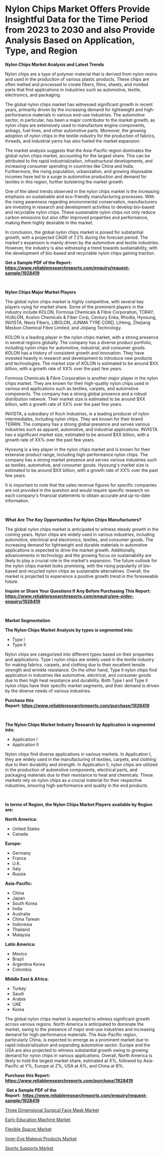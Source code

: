 <p><h1>Nylon Chips Market Offers Provide Insightful Data for the Time Period from 2023 to 2030 and also Provide Analysis Based on Application, Type, and Region</h1></p><p><strong>Nylon Chips Market Analysis and Latest Trends</strong></p>
<p><p>Nylon chips are a type of polymer material that is derived from nylon resins and used in the production of various plastic products. These chips are often melted and processed to create fibers, films, sheets, and molded parts that find applications in industries such as automotive, textile, electronics, and packaging.</p><p>The global nylon chips market has witnessed significant growth in recent years, primarily driven by the increasing demand for lightweight and high-performance materials in various end-use industries. The automotive sector, in particular, has been a major contributor to the market growth, as nylon chips are extensively used to manufacture engine components, airbags, fuel lines, and other automotive parts. Moreover, the growing adoption of nylon chips in the textile industry for the production of fabrics, threads, and industrial yarns has also fueled the market expansion.</p><p>The market analysis suggests that the Asia-Pacific region dominates the global nylon chips market, accounting for the largest share. This can be attributed to the rapid industrialization, infrastructural developments, and increasing consumer spending in countries like China and India. Furthermore, the rising population, urbanization, and growing disposable incomes have led to a surge in automotive production and demand for textiles in this region, further bolstering the market growth.</p><p>One of the latest trends observed in the nylon chips market is the increasing emphasis on sustainable and eco-friendly manufacturing processes. With the rising awareness regarding environmental conservation, manufacturers are investing in research and development activities to develop bio-based and recyclable nylon chips. These sustainable nylon chips not only reduce carbon emissions but also offer improved properties and performance, making them highly desirable in the market.</p><p>In conclusion, the global nylon chips market is poised for substantial growth, with a projected CAGR of 7.2% during the forecast period. The market's expansion is mainly driven by the automotive and textile industries. However, the industry is also witnessing a trend towards sustainability, with the development of bio-based and recyclable nylon chips gaining traction.</p></p>
<p><strong>Get a Sample PDF of the Report:&nbsp; <a href="https://www.reliableresearchreports.com/enquiry/request-sample/1928419">https://www.reliableresearchreports.com/enquiry/request-sample/1928419</a></strong></p>
<p>&nbsp;</p>
<p><strong>Nylon Chips Major Market Players</strong></p>
<p><p>The global nylon chips market is highly competitive, with several key players vying for market share. Some of the prominent players in the industry include KOLON, Formosa Chemicals & Fibre Corporation, TORAY, HUALON, Acelon Chemicals & Fiber Corp, Century Enka, Rhodia, Hyosung, INVISTA, Nexis Fibers, LIBOLON, JUNMA TYRE CORD, LiHeng, Zhejiang Mesbon Chemical Fibre Limited, and Jinjiang Technology.</p><p>KOLON is a leading player in the nylon chips market, with a strong presence in several regions globally. The company has a diverse product portfolio, including nylon chips for automotive, industrial, and consumer goods. KOLON has a history of consistent growth and innovation. They have invested heavily in research and development to introduce new products and technologies. The market size of KOLON is estimated to be around $XX billion, with a growth rate of XX% over the past few years.</p><p>Formosa Chemicals & Fibre Corporation is another major player in the nylon chips market. They are known for their high-quality nylon chips used in various end applications such as textiles, carpets, and automotive components. The company has a strong global presence and a robust distribution network. Their market size is estimated to be around $XX billion, with a growth rate of XX% over the past few years.</p><p>INVISTA, a subsidiary of Koch Industries, is a leading producer of nylon intermediates, including nylon chips. They are known for their brand TERRIN. The company has a strong global presence and serves various industries such as apparel, automotive, and industrial applications. INVISTA has a significant market size, estimated to be around $XX billion, with a growth rate of XX% over the past few years.</p><p>Hyosung is a key player in the nylon chips market and is known for their extensive product range, including high-performance nylon chips. The company has a strong market presence and serves various industries such as textiles, automotive, and consumer goods. Hyosung's market size is estimated to be around $XX billion, with a growth rate of XX% over the past few years.</p><p>It is important to note that the sales revenue figures for specific companies are not provided in the question and would require specific research on each company's financial statements to obtain accurate and up-to-date information.</p></p>
<p>&nbsp;</p>
<p><strong>What Are The Key Opportunities For Nylon Chips Manufacturers?</strong></p>
<p><p>The global nylon chips market is anticipated to witness steady growth in the coming years. Nylon chips are widely used in various industries, including automotive, electrical and electronics, textiles, and consumer goods. The increasing demand for lightweight and durable materials in automotive applications is expected to drive the market growth. Additionally, advancements in technology and the growing focus on sustainability are likely to play a crucial role in the market's expansion. The future outlook for the nylon chips market looks promising, with the rising popularity of bio-based and recycled nylon chips as sustainable alternatives. Overall, the market is projected to experience a positive growth trend in the foreseeable future.</p></p>
<p><strong>Inquire or Share Your Questions If Any Before Purchasing This Report: <a href="https://www.reliableresearchreports.com/enquiry/pre-order-enquiry/1928419">https://www.reliableresearchreports.com/enquiry/pre-order-enquiry/1928419</a></strong></p>
<p>&nbsp;</p>
<p><strong>Market Segmentation</strong></p>
<p><strong>The Nylon Chips Market Analysis by types is segmented into:</strong></p>
<p><ul><li>Type I</li><li>Type II</li></ul></p>
<p><p>Nylon chips are categorized into different types based on their properties and applications. Type I nylon chips are widely used in the textile industry for making fabrics, carpets, and clothing due to their excellent tensile strength and wrinkle resistance. On the other hand, Type II nylon chips find application in industries like automotive, electrical, and consumer goods due to their high heat resistance and durability. Both Type I and Type II nylon chips have their specific market segments, and their demand is driven by the diverse needs of various industries.</p></p>
<p><strong>Purchase this Report:&nbsp;<a href="https://www.reliableresearchreports.com/purchase/1928419">https://www.reliableresearchreports.com/purchase/1928419</a></strong></p>
<p>&nbsp;</p>
<p><strong>The Nylon Chips Market Industry Research by Application is segmented into:</strong></p>
<p><ul><li>Application I</li><li>Application II</li></ul></p>
<p><p>Nylon chips find diverse applications in various markets. In Application I, they are widely used in the manufacturing of textiles, carpets, and clothing due to their durability and strength. In Application II, nylon chips are utilized in the production of automotive components, electrical parts, and packaging materials due to their resistance to heat and chemicals. These markets rely on nylon chips as a crucial material for their respective industries, ensuring high-performance and quality in the end products.</p></p>
<p>&nbsp;</p>
<p><strong>In terms of Region, the Nylon Chips Market Players available by Region are:</strong></p>
<p>
    <p> <strong> North America: </strong>
        <ul>
            <li>United States</li>
            <li>Canada</li>
        </ul>
        </p> 
    <p> <strong> Europe: </strong>
        <ul>
            <li>Germany</li>
            <li>France</li>
            <li>U.K.</li>
            <li>Italy</li>
            <li>Russia</li>
        </ul>
        </p> 
    <p> <strong> Asia-Pacific: </strong>
        <ul>
            <li>China</li>
            <li>Japan</li>
            <li>South Korea</li>
            <li>India</li>
            <li>Australia</li>
            <li>China Taiwan</li>
            <li>Indonesia</li>
            <li>Thailand</li>
            <li>Malaysia</li>
        </ul>
        </p> 
    <p> <strong> Latin America: </strong>
        <ul>
            <li>Mexico</li>
            <li>Brazil</li>
            <li>Argentina Korea</li>
            <li>Colombia</li>
        </ul>
        </p> 
    <p> <strong> Middle East & Africa: </strong>
        <ul>
            <li>Turkey</li>
            <li>Saudi</li>
            <li>Arabia</li>
            <li>UAE</li>
            <li>Korea</li>
        </ul>
    </p>
    </p>
<p><p>The global nylon chips market is expected to witness significant growth across various regions. North America is anticipated to dominate the market, owing to the presence of major end-use industries and increasing demand for high-performance materials. The Asia-Pacific region, particularly China, is expected to emerge as a prominent market due to rapid industrialization and expanding automotive sector. Europe and the USA are also projected to witness substantial growth owing to growing demand for nylon chips in various applications. Overall, North America is likely to hold the largest market share, estimated at X%, followed by Asia-Pacific at Y%, Europe at Z%, USA at A%, and China at B%.</p></p>
<p><strong>Purchase this Report: <a href="https://www.reliableresearchreports.com/purchase/1928419">https://www.reliableresearchreports.com/purchase/1928419</a></strong></p>
<p>&nbsp;<strong>Get a Sample PDF of the Report:&nbsp;&nbsp;<a href="https://www.reliableresearchreports.com/enquiry/request-sample/1928419">https://www.reliableresearchreports.com/enquiry/request-sample/1928419</a></strong></p>
<p><strong></strong></p>
<p><p><a href="https://github.com/PeterParrish5/Market-Research-Report-List-1/blob/main/three-dimensional-surgical-face-mask-market.md">Three Dimensional Surgical Face Mask Market</a></p><p><a href="https://www.linkedin.com/pulse/early-education-machine-market-research-report-provides-eynxe/">Early Education Machine Market</a></p><p><a href="https://medium.com/@verlielesch1927/flexible-spacer-market-competitive-analysis-market-trends-and-forecast-to-2030-377c0db8867e">Flexible Spacer Market</a></p><p><a href="https://github.com/WillieWoodard/Market-Research-Report-List-1/blob/main/inner-eye-makeup-products-market.md">Inner-Eye Makeup Products Market</a></p><p><a href="https://www.linkedin.com/pulse/sports-supports-market-size-share-amp-trends-analysis-report-tn5te/">Sports Supports Market</a></p></p>